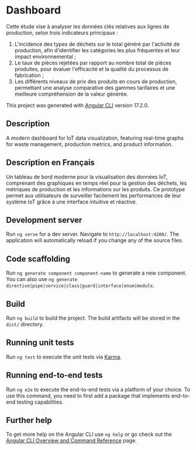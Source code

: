# Dashboard

Cette étude vise à analyser les données clés relatives aux lignes de production, selon trois indicateurs principaux :

1. L'incidence des types de déchets sur le total généré par l'activité de production, afin d'identifier les catégories les plus fréquentes et leur impact environnemental ;
2. Le taux de pièces rejetées par rapport au nombre total de pièces produites, pour évaluer l'efficacité et la qualité du processus de fabrication ;
3. Les différents niveaux de prix des produits en cours de production, permettant une analyse comparative des gammes tarifaires et une meilleure compréhension de la valeur générée.

This project was generated with [Angular CLI](https://github.com/angular/angular-cli) version 17.2.0.

## Description

A modern dashboard for IoT data visualization, featuring real-time graphs for waste management, production metrics, and product information.

## Description en Français

Un tableau de bord moderne pour la visualisation des données IoT, comprenant des graphiques en temps réel pour la gestion des déchets, les métriques de production et les informations sur les produits. Ce prototype permet aux utilisateurs de surveiller facilement les performances de leur système IoT grâce à une interface intuitive et réactive.

## Development server

Run `ng serve` for a dev server. Navigate to `http://localhost:4200/`. The application will automatically reload if you change any of the source files.

## Code scaffolding

Run `ng generate component component-name` to generate a new component. You can also use `ng generate directive|pipe|service|class|guard|interface|enum|module`.

## Build

Run `ng build` to build the project. The build artifacts will be stored in the `dist/` directory.

## Running unit tests

Run `ng test` to execute the unit tests via [Karma](https://karma-runner.github.io).

## Running end-to-end tests

Run `ng e2e` to execute the end-to-end tests via a platform of your choice. To use this command, you need to first add a package that implements end-to-end testing capabilities.

## Further help

To get more help on the Angular CLI use `ng help` or go check out the [Angular CLI Overview and Command Reference](https://angular.io/cli) page.
